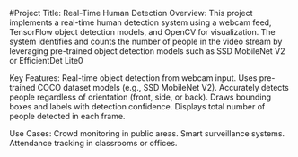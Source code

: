 #Project Title: Real-Time Human Detection
Overview:
This project implements a real-time human detection system using a webcam feed, TensorFlow object detection models, and OpenCV for visualization. The system identifies and counts the number of people in the video stream by leveraging pre-trained object detection models such as SSD MobileNet V2 or EfficientDet Lite0

Key Features:
Real-time object detection from webcam input.
Uses pre-trained COCO dataset models (e.g., SSD MobileNet V2).
Accurately detects people regardless of orientation (front, side, or back).
Draws bounding boxes and labels with detection confidence.
Displays total number of people detected in each frame.

Use Cases:
Crowd monitoring in public areas.
Smart surveillance systems.
Attendance tracking in classrooms or offices.
